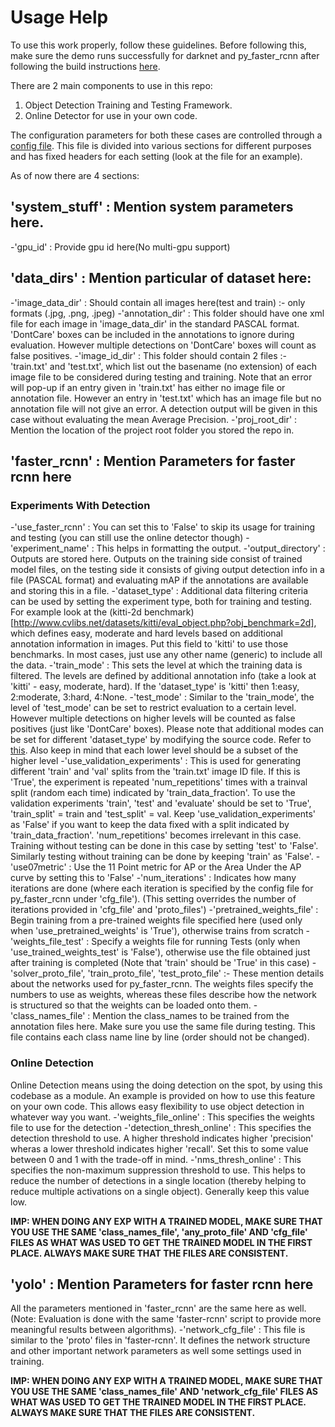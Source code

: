 # **Usage Help**

To use this work properly, follow these guidelines. Before following this, make sure the demo runs successfully for darknet and py_faster_rcnn after following the build instructions [here](BUILD_INSTRUCTIONS.md).

There are 2 main components to use in this repo:
1. Object Detection Training and Testing Framework.
2. Online Detector for use in your own code.

The configuration parameters for both these cases are controlled through a [config file](../../objdet_experiments_conf.ini). This file is divided into various sections for different purposes and has fixed headers for each setting (look at the file for an example).

As of now there are 4 sections:

## 'system_stuff' : Mention system parameters here.
-'gpu_id' : Provide gpu id here(No multi-gpu support)

## 'data_dirs' : Mention particular of dataset here:
-'image_data_dir' : Should contain all images here(test and train) :- only formats (.jpg, .png, .jpeg)
-'annotation_dir' : This folder should have one xml file for each image in 'image_data_dir' in the standard PASCAL format. 'DontCare' boxes can be included in the annotations to ignore during evaluation. However multiple detections on 'DontCare' boxes will count as false positives.
-'image_id_dir' : This folder should contain 2 files :- 'train.txt' and 'test.txt', which list out the basename (no extension) of each image file to be considered during testing and training. Note that an error will pop-up if an entry given in 'train.txt' has either no image file or annotation file. However an entry in 'test.txt' which has an image file but no annotation file will not give an error. A detection output will be given in this case without evaluating the mean Average Precision.
-'proj_root_dir' : Mention the location of the project root folder you stored the repo in.

## 'faster_rcnn' : Mention Parameters for faster rcnn here

### Experiments With Detection
-'use_faster_rcnn' : You can set this to 'False' to skip its usage for training and testing (you can still use the online detector though)
-'experiment_name' : This helps in formatting the output.
-'output_directory' : Outputs are stored here. Outputs on the training side consist of trained model files, on the testing side it consists of giving output detection info in a file (PASCAL format) and evaluating mAP if the annotations are available and storing this in a file.
-'dataset_type' : Additional data filtering criteria can be used by setting the experiment type, both for training and testing. For example look at the (kitti-2d benchmark)[http://www.cvlibs.net/datasets/kitti/eval_object.php?obj_benchmark=2d], which defines easy, moderate and hard levels based on additional annotation information in images. Put this field to 'kitti' to use those benchmarks. In most cases, just use any other name (generic) to include all the data.
-'train_mode' : This sets the level at which the training data is filtered. The levels are defined by additional annotation info (take a look at 'kitti' - easy, moderate, hard). If the 'dataset_type' is 'kitti' then 1:easy, 2:moderate, 3:hard, 4:None.
-'test_mode' : Similar to the 'train_mode', the level of 'test_mode' can be set to restrict evaluation to a certain level. However multiple detections on higher levels will be counted as false positives (just like 'DontCare' boxes).
Please note that additional modes can be set for different 'dataset_type' by modifying the source code. Refer to [this](EXTEND_FUNCTIONALITY.md). Also keep in mind that each lower level should be a subset of the higher level
-'use_validation_experiments' : This is used for generating different 'train' and 'val' splits from the 'train.txt' image ID file. If this is 'True', the experiment is repeated 'num_repetitions' times with a trainval split (random each time) indicated by 'train_data_fraction'. To use the validation experiments 'train', 'test' and 'evaluate' should be set to 'True', 'train_split' = train and 'test_split' = val.
Keep 'use_validation_experiments' as 'False' if you want to keep the data fixed with a split indicated by 'train_data_fraction'. 'num_repetitions' becomes irrelevant in this case. Training without testing can be done in this case by setting 'test' to 'False'. Similarly testing without training can be done by keeping 'train' as 'False'.
-'use07metric' : Use the 11 Point metric for AP or the Area Under the AP curve by setting this to 'False'
-'num_iterations' : Indicates how many iterations are done (where each iteration is specified by the config file for py_faster_rcnn under 'cfg_file'). (This setting overrides the number of iterations provided in 'cfg_file' and 'proto_files')
-'pretrained_weights_file' : Begin training from a pre-trained weights file specified here (used only when 'use_pretrained_weights' is 'True'), otherwise trains from scratch
-'weights_file_test' : Specify a weights file for running Tests (only when 'use_trained_weights_test' is 'False'), otherwise use the file obtained just after training is completed (Note that 'train' should be 'True' in this case)
-'solver_proto_file', 'train_proto_file', 'test_proto_file' :- These mention details about the networks used for py_faster_rcnn. The weights files specify the numbers to use as weights, whereas these files describe how the network is structured so that the weights can be loaded onto them.
-'class_names_file' : Mention the class_names to be trained from the annotation files here. Make sure you use the same file during testing. This file contains each class name line by line (order should not be changed).

### Online Detection
Online Detection means using the doing detection on the spot, by using this codebase as a module. An example is provided on how to use this feature on your own code. This allows easy flexibility to use object detection in whatever way you want.
-'weights_file_online' : This specifies the weights file to use for the detection
-'detection_thresh_online' : This specifies the detection threshold to use. A higher threshold indicates higher 'precision' wheras a lower threshold indicates higher 'recall'. Set this to some value between 0 and 1 with the trade-off in mind.
-'nms_thresh_online' : This specifies the non-maximum suppression threshold to use. This helps to reduce the number of detections in a single location (thereby helping to reduce multiple activations on a single object). Generally keep this value low.

**IMP: WHEN DOING ANY EXP WITH A TRAINED MODEL, MAKE SURE THAT YOU USE THE SAME 'class_names_file', 'any_proto_file' AND 'cfg_file' FILES AS WHAT WAS USED TO GET THE TRAINED MODEL IN THE FIRST PLACE. ALWAYS MAKE SURE THAT THE FILES ARE CONSISTENT.**

## 'yolo' : Mention Parameters for faster rcnn here
All the parameters mentioned in 'faster_rcnn' are the same here as well. (Note: Evaluation is done with the same 'faster-rcnn' script to provide more meaningful results between algorithms).
-'network_cfg_file' : This file is similar to the 'proto' files in 'faster-rcnn'. It defines the network structure and other important network parameters as well some settings used in training.

**IMP: WHEN DOING ANY EXP WITH A TRAINED MODEL, MAKE SURE THAT YOU USE THE SAME 'class_names_file' AND 'network_cfg_file' FILES AS WHAT WAS USED TO GET THE TRAINED MODEL IN THE FIRST PLACE. ALWAYS MAKE SURE THAT THE FILES ARE CONSISTENT.**